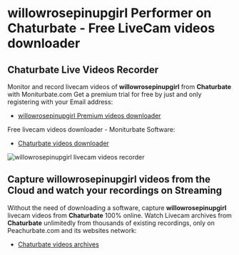 # willowrosepinupgirl Performer on Chaturbate - Free LiveCam videos downloader

## Chaturbate Live Videos Recorder

Monitor and record livecam videos of **willowrosepinupgirl** from **Chaturbate** with Moniturbate.com
Get a premium trial for free by just and only registering with your Email address:
* [willowrosepinupgirl Premium videos downloader](https://moniturbate.com/request-demo-licence-key.html)

Free livecam videos downloader - Moniturbate Software:
* [Chaturbate videos downloader](https://moniturbate.com/moniturbate-download-software.html)

![willowrosepinupgirl livecam videos recorder](https://peachurnet.com/templates/moniturbate-software.png)


## Capture willowrosepinupgirl videos from the Cloud and watch your recordings on Streaming

Without the need of downloading a software, capture **willowrosepinupgirl** livecam videos from **Chaturbate** 100% online.
Watch Livecam archives from **Chaturbate** unlimitedly from thousands of existing recordings, only on Peachurbate.com and its websites network:
* [Chaturbate videos archives](https://peachurnet.com/)